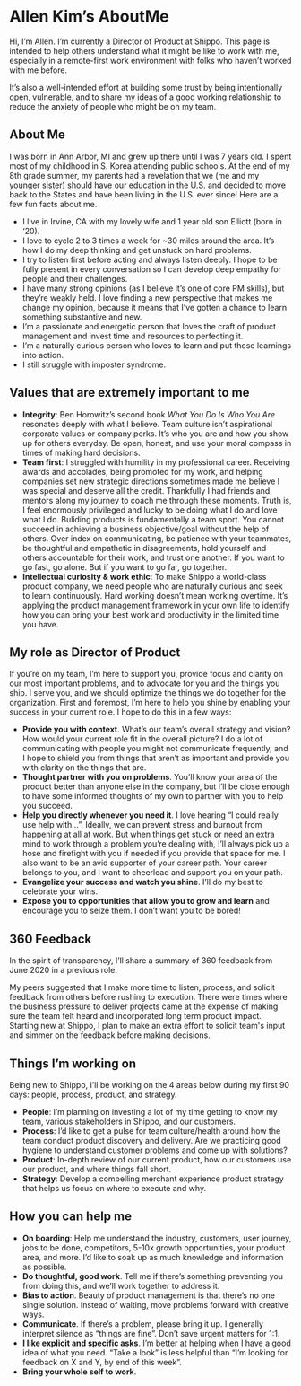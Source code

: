 # Allen Kim’s AboutMe

Hi, I’m Allen. I’m currently a Director of Product at Shippo. This page is intended to help others understand what it might be like to work with me, especially in a remote-first work environment with folks who haven’t worked with me before.

It’s also a well-intended effort at building some trust by being intentionally open, vulnerable, and to share my ideas of a good working relationship to reduce the anxiety of people who might be on my team.


## About Me
I was born in Ann Arbor, MI and grew up there until I was 7 years old. I spent most of my childhood in S. Korea attending public schools. At the end of my 8th grade summer, my parents had a revelation that we (me and my younger sister) should have our education in the U.S. and decided to move back to the States and have been living in the U.S. ever since! Here are a few fun facts about me.

* I live in Irvine, CA with my lovely wife and 1 year old son Elliott (born in ‘20).
* I love to cycle 2 to 3 times a week for ~30 miles around the area. It’s how I do my deep thinking and get unstuck on hard problems.
* I try to listen first before acting and always listen deeply. I hope to be fully present in every conversation so I can develop deep empathy for people and their challenges.
* I have many strong opinions (as I believe it’s one of core PM skills), but they’re weakly held. I love finding a new perspective that makes me change my opinion, because it means that I’ve gotten a chance to learn something substantive and new.
* I’m a passionate and energetic person that loves the craft of product management and invest time and resources to perfecting it.
* I’m a naturally curious person who loves to learn and put those learnings into action.
* I still struggle with imposter syndrome.

## Values that are extremely important to me
* **Integrity**: Ben Horowitz’s second book *What You Do Is Who You Are* resonates deeply with what I believe. Team culture isn’t aspirational corporate values or company perks. It’s who you are and how you show up for others everyday. Be open, honest, and use your moral compass in times of making hard decisions.
* **Team first**: I struggled with humility in my professional career. Receiving awards and accolades, being promoted for my work, and helping companies set new strategic directions sometimes made me believe I was special and deserve all the credit. Thankfully I had friends and mentors along my journey to coach me through these moments. Truth is, I feel enormously privileged and lucky to be doing what I do and love what I do. Buliding products is fundamentally a team sport. You cannot succeed in achieving a business objective/goal without the help of others. Over index on communicating, be patience with your teammates, be thoughtful and empathetic in disagreements, hold yourself and others accountable for their work, and trust one another. If you want to go fast, go alone. But if you want to go far, go together.
* **Intellectual curiosity & work ethic**: To make Shippo a world-class product company, we need people who are naturally curious and seek to learn continuously. Hard working doesn’t mean working overtime. It’s applying the product management framework in your own life to identify how you can bring your best work and productivity in the limited time you have.

## My role as Director of Product
If you’re on my team, I’m here to support you, provide focus and clarity on our most important problems, and to advocate for you and the things you ship. I serve you, and we should optimize the things we do together for the organization. First and foremost, I’m here to help you shine by enabling your success in your current role. I hope to do this in a few ways:

* **Provide you with context**. What’s our team’s overall strategy and vision? How would your current role fit in the overall picture? I do a lot of communicating with people you might not communicate frequently, and I hope to shield you from things that aren’t as important and provide you with clarity on the things that are.
* **Thought partner with you on problems**. You’ll know your area of the product better than anyone else in the company, but I’ll be close enough to have some informed thoughts of my own to partner with you to help you succeed.
* **Help you directly whenever you need it**. I love hearing “I could really use help with…”. Ideally, we can prevent stress and burnout from happening at all at work. But when things get stuck or need an extra mind to work through a problem you’re dealing with, I’ll always pick up a hose and firefight with you if needed if you provide that space for me. I also want to be an avid supporter of your career path. Your career belongs to you, and I want to cheerlead and support you on your path.
* **Evangelize your success and watch you shine**. I’ll do my best to celebrate your wins.
* **Expose you to opportunities that allow you to grow and learn** and encourage you to seize them. I don’t want you to be bored!

## 360 Feedback
In the spirit of transparency, I’ll share a summary of 360 feedback from June 2020 in a previous role:

My peers suggested that I make more time to listen, process, and solicit feedback from others before rushing to execution. There were times where the business pressure to deliver projects came at the expense of making sure the team felt heard and incorporated long term product impact. Starting new at Shippo, I plan to make an extra effort to solicit team's input and simmer on the feedback before making decisions.

## Things I’m working on
Being new to Shippo, I’ll be working on the 4 areas below during my first 90 days: people, process, product, and strategy. 
* **People**: I’m planning on investing a lot of my time getting to know my team, various stakeholders in Shippo, and our customers. 
* **Process**: I’d like to get a pulse for team culture/health around how the team conduct product discovery and delivery. Are we practicing good hygiene to understand customer problems and come up with solutions?
* **Product**: In-depth review of our current product, how our customers use our product, and where things fall short.
* **Strategy**: Develop a compelling merchant experience product strategy that helps us focus on where to execute and why.

## How you can help me
* **On boarding**: Help me understand the industry, customers, user journey, jobs to be done, competitors, 5-10x growth opportunities, your product area, and more. I’d like to soak up as much knowledge and information as possible.
* **Do thoughtful, good work**. Tell me if there’s something preventing you from doing this, and we’ll work together to address it.
* **Bias to action**. Beauty of product management is that there’s no one single solution. Instead of waiting, move problems forward with creative ways.
* **Communicate**. If there’s a problem, please bring it up. I generally interpret silence as “things are fine”. Don’t save urgent matters for 1:1. 
* **I like explicit and specific asks**. I’m better at helping when I have a good idea of what you need. “Take a look” is less helpful than “I’m looking for feedback on X and Y, by end of this week”. 
* **Bring your whole self to work**.
